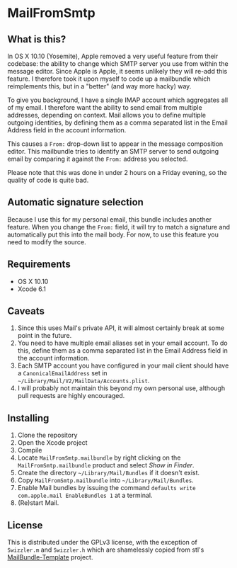 # MailFromSmtp

## What is this?

In OS X 10.10 (Yosemite), Apple removed a very useful feature from their
codebase: the ability to change which SMTP server you use from within the
message editor. Since Apple is Apple, it seems unlikely they will re-add this
feature. I therefore took it upon myself to code up a mailbundle which
reimplements this, but in a "better" (and way more hacky) way.

To give you background, I have a single IMAP account which aggregates all of my
email. I therefore want the ability to send email from multiple addresses,
depending on context. Mail allows you to define multiple outgoing identities, by
defining them as a comma separated list in the Email Address field in the
account information.

This causes a `From:` drop-down list to appear in the message composition
editor. This mailbundle tries to identify an SMTP server to send outgoing email
by comparing it against the `From:` address you selected.

Please note that this was done in under 2 hours on a Friday evening, so the
quality of code is quite bad.

## Automatic signature selection

Because I use this for my personal email, this bundle includes another
feature. When you change the `From:` field, it will try to match a signature and
automatically put this into the mail body. For now, to use this feature you need
to modify the source.

## Requirements

* OS X 10.10
* Xcode 6.1

## Caveats

1. Since this uses Mail's private API, it will almost certainly break at some
   point in the future.
2. You need to have multiple email aliases set in your email account. To do
   this, define them as a comma separated list in the Email Address field in the
   account information.
3. Each SMTP account you have configured in your mail client should have a
   `CanonicalEmailAddress` set in `~/Library/Mail/V2/MailData/Accounts.plist`.
4. I will probably not maintain this beyond my own personal use, although pull
   requests are highly encouraged.

## Installing

1. Clone the repository
2. Open the Xcode project
3. Compile
4. Locate `MailFromSmtp.mailbundle` by right clicking on the
   `MailFromSmtp.mailbundle` product and select _Show in Finder_.
5. Create the directory `~/Library/Mail/Bundles` if it doesn't exist.
6. Copy `MailFromSmtp.mailbundle` into `~/Library/Mail/Bundles`.
7. Enable Mail bundles by issuing the command `defaults write com.apple.mail
   EnableBundles 1` at a terminal.
8. (Re)start Mail.

## License

This is distributed under the GPLv3 license, with the exception of `Swizzler.m`
and `Swizzler.h` which are shamelessly copied from stl's
[MailBundle-Template](https://github.com/stl/MailBundle-Template) project.